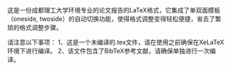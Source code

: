 这是一份成都理工大学环境专业的论文报告的LaTeX格式，它集成了单双面模板（oneside, twoside）的自动切换功能，使得格式调整变得轻松便捷，省去了繁琐的格式调整步骤。

请注意以下事项：
1、这是一个未编译的.tex文件，请在使用之前确保在XeLaTeX环境下进行编译。
2、该文件包含了BibTeX参考文献，请确保单独进行一次编译。

